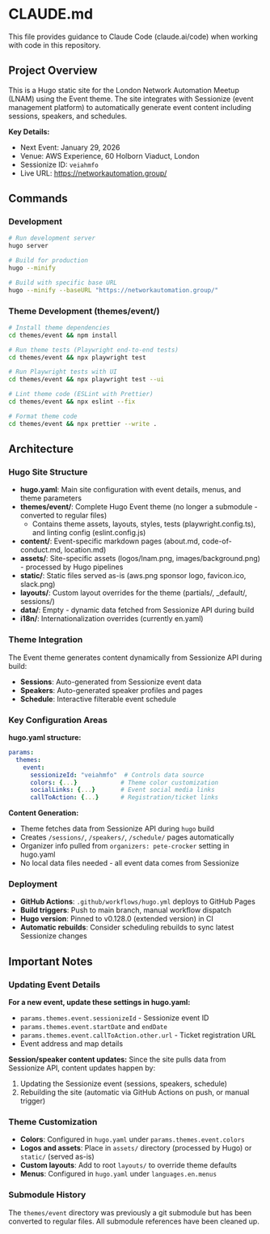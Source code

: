 # CLAUDE.md

This file provides guidance to Claude Code (claude.ai/code) when working with code in this repository.

## Project Overview

This is a Hugo static site for the London Network Automation Meetup (LNAM) using the Event theme. The site integrates with Sessionize (event management platform) to automatically generate event content including sessions, speakers, and schedules.

**Key Details:**

- Next Event: January 29, 2026
- Venue: AWS Experience, 60 Holborn Viaduct, London
- Sessionize ID: `veiahmfo`
- Live URL: https://networkautomation.group/

## Commands

### Development

```bash
# Run development server
hugo server

# Build for production
hugo --minify

# Build with specific base URL
hugo --minify --baseURL "https://networkautomation.group/"
```

### Theme Development (themes/event/)

```bash
# Install theme dependencies
cd themes/event && npm install

# Run theme tests (Playwright end-to-end tests)
cd themes/event && npx playwright test

# Run Playwright tests with UI
cd themes/event && npx playwright test --ui

# Lint theme code (ESLint with Prettier)
cd themes/event && npx eslint --fix

# Format theme code
cd themes/event && npx prettier --write .
```

## Architecture

### Hugo Site Structure

- **hugo.yaml**: Main site configuration with event details, menus, and theme parameters
- **themes/event/**: Complete Hugo Event theme (no longer a submodule - converted to regular files)
  - Contains theme assets, layouts, styles, tests (playwright.config.ts), and linting config (eslint.config.js)
- **content/**: Event-specific markdown pages (about.md, code-of-conduct.md, location.md)
- **assets/**: Site-specific assets (logos/lnam.png, images/background.png) - processed by Hugo pipelines
- **static/**: Static files served as-is (aws.png sponsor logo, favicon.ico, slack.png)
- **layouts/**: Custom layout overrides for the theme (partials/, _default/, sessions/)
- **data/**: Empty - dynamic data fetched from Sessionize API during build
- **i18n/**: Internationalization overrides (currently en.yaml)

### Theme Integration

The Event theme generates content dynamically from Sessionize API during build:
- **Sessions**: Auto-generated from Sessionize event data
- **Speakers**: Auto-generated speaker profiles and pages
- **Schedule**: Interactive filterable event schedule

### Key Configuration Areas

**hugo.yaml structure:**

```yaml
params:
  themes:
    event:
      sessionizeId: "veiahmfo"  # Controls data source
      colors: {...}            # Theme color customization
      socialLinks: {...}       # Event social media links
      callToAction: {...}      # Registration/ticket links
```

**Content Generation:**

- Theme fetches data from Sessionize API during `hugo` build
- Creates `/sessions/`, `/speakers/`, `/schedule/` pages automatically
- Organizer info pulled from `organizers: pete-crocker` setting in hugo.yaml
- No local data files needed - all event data comes from Sessionize

### Deployment

- **GitHub Actions**: `.github/workflows/hugo.yml` deploys to GitHub Pages
- **Build triggers**: Push to main branch, manual workflow dispatch
- **Hugo version**: Pinned to v0.128.0 (extended version) in CI
- **Automatic rebuilds**: Consider scheduling rebuilds to sync latest Sessionize changes

## Important Notes

### Updating Event Details

**For a new event, update these settings in hugo.yaml:**
- `params.themes.event.sessionizeId` - Sessionize event ID
- `params.themes.event.startDate` and `endDate`
- `params.themes.event.callToAction.other.url` - Ticket registration URL
- Event address and map details

**Session/speaker content updates:**
Since the site pulls data from Sessionize API, content updates happen by:
1. Updating the Sessionize event (sessions, speakers, schedule)
2. Rebuilding the site (automatic via GitHub Actions on push, or manual trigger)

### Theme Customization

- **Colors**: Configured in `hugo.yaml` under `params.themes.event.colors`
- **Logos and assets**: Place in `assets/` directory (processed by Hugo) or `static/` (served as-is)
- **Custom layouts**: Add to root `layouts/` to override theme defaults
- **Menus**: Configured in `hugo.yaml` under `languages.en.menus`

### Submodule History

The `themes/event` directory was previously a git submodule but has been converted to regular files. All submodule references have been cleaned up.
